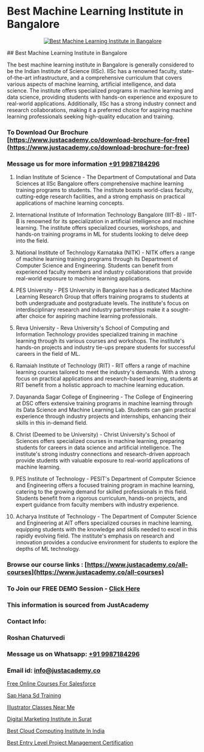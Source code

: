 # Best Machine Learning Institute in Bangalore

<p align="center">
  <a href="https://justacademy.co/course-detail/machine-learning">
    <img src="https://justacademy.co/storage2/course_image/1709713428_course_image.webp" alt="Best Machine Learning Institute in Bangalore">
  </a>
</p>
## Best Machine Learning Institute in Bangalore

The best machine learning institute in Bangalore is generally considered to be the Indian Institute of Science (IISc). IISc has a renowned faculty, state-of-the-art infrastructure, and a comprehensive curriculum that covers various aspects of machine learning, artificial intelligence, and data science. The institute offers specialized programs in machine learning and data science, providing students with hands-on experience and exposure to real-world applications. Additionally, IISc has a strong industry connect and research collaborations, making it a preferred choice for aspiring machine learning professionals seeking high-quality education and training.
### To Download Our Brochure [https://www.justacademy.co/download-brochure-for-free](https://www.justacademy.co/download-brochure-for-free)
### Message us for more information [+91 9987184296](https://api.whatsapp.com/send?phone=919987184296)
1) Indian Institute of Science - The Department of Computational and Data Sciences at IISc Bangalore offers comprehensive machine learning training programs to students. The institute boasts world-class faculty, cutting-edge research facilities, and a strong emphasis on practical applications of machine learning concepts.

2) International Institute of Information Technology Bangalore (IIIT-B) - IIIT-B is renowned for its specialization in artificial intelligence and machine learning. The institute offers specialized courses, workshops, and hands-on training programs in ML for students looking to delve deep into the field.

3) National Institute of Technology Karnataka (NITK) - NITK offers a range of machine learning training programs through its Department of Computer Science and Engineering. Students can benefit from experienced faculty members and industry collaborations that provide real-world exposure to machine learning applications.

4) PES University - PES University in Bangalore has a dedicated Machine Learning Research Group that offers training programs to students at both undergraduate and postgraduate levels. The institute's focus on interdisciplinary research and industry partnerships make it a sought-after choice for aspiring machine learning professionals.

5) Reva University - Reva University's School of Computing and Information Technology provides specialized training in machine learning through its various courses and workshops. The institute's hands-on projects and industry tie-ups prepare students for successful careers in the field of ML.

6) Ramaiah Institute of Technology (RIT) - RIT offers a range of machine learning courses tailored to meet the industry's demands. With a strong focus on practical applications and research-based learning, students at RIT benefit from a holistic approach to machine learning education.

7) Dayananda Sagar College of Engineering - The College of Engineering at DSC offers extensive training programs in machine learning through its Data Science and Machine Learning Lab. Students can gain practical experience through industry projects and internships, enhancing their skills in this in-demand field.

8) Christ (Deemed to be University) - Christ University's School of Sciences offers specialized courses in machine learning, preparing students for careers in data science and artificial intelligence. The institute's strong industry connections and research-driven approach provide students with valuable exposure to real-world applications of machine learning.

9) PES Institute of Technology - PESIT's Department of Computer Science and Engineering offers a focused training program in machine learning, catering to the growing demand for skilled professionals in this field. Students benefit from a rigorous curriculum, hands-on projects, and expert guidance from faculty members with industry experience.

10) Acharya Institute of Technology - The Department of Computer Science and Engineering at AIT offers specialized courses in machine learning, equipping students with the knowledge and skills needed to excel in this rapidly evolving field. The institute's emphasis on research and innovation provides a conducive environment for students to explore the depths of ML technology.

### Browse our course links : [https://www.justacademy.co/all-courses](https://www.justacademy.co/all-courses) 
### To Join our FREE DEMO Session - [Click Here](https://www.justacademy.co/register-for-course-demo)


### This information is sourced from JustAcademy
### Contact Info:
### Roshan Chaturvedi
### Message us on Whatsapp: [+91 9987184296](https://api.whatsapp.com/send?phone=919987184296)
### Email id: [info@justacademy.co](mailto:info@justacademy.co)
                
[Free Online Courses For Salesforce](https://www.linkedin.com/pulse/free-online-courses-salesforce-justacademy-leicester-kxk3e?trackingId=pzinqP%2BGq7aV6%2BJmdme3nQ%3D%3D&lipi=urn%3Ali%3Apage%3Ad_flagship3_company_admin%3BIzRPuTOMRFCGaj50%2BCRC7g%3D%3D)

[Sap Hana Sd Training](https://www.linkedin.com/pulse/sap-hana-sd-training-justacademy-kolkata-hsare?trackingId=F0To%2BWuPmSuXw0IYLzaGQg%3D%3D&lipi=urn%3Ali%3Apage%3Ad_flagship3_company_admin%3BhsQsLwqxSU64UKgNHl%2FHuA%3D%3D)

[Illustrator Classes Near Me](https://medium.com/@akanshapatil/illustrator-classes-near-me-a15d6400a049)

[Digital Marketing Institute in Surat](https://medium.com/@surajvaishnav5015/digital-marketing-institute-in-surat-0f02370043cc)

[Best Cloud Computing Institute In India](https://justacademyin.github.io/justacademy/best-cloud-computing-institute-in-india)

[Best Entry Level Project Management Certification](https://justacademyin.github.io/justacademy/best-entry-level-project-management-certification)

